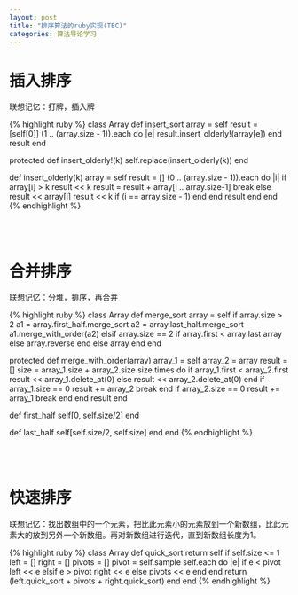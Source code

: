 ```yaml
---
layout: post
title: "排序算法的ruby实现(TBC)"
categories: 算法导论学习
---
```


# 插入排序
联想记忆：打牌，插入牌

{% highlight ruby %}
class Array
  def insert_sort
    array = self
    result = [self[0]]
    (1 .. (array.size - 1)).each do |e|
      result.insert_olderly!(array[e])
    end
    result
  end

  protected
  def insert_olderly!(k)
    self.replace(insert_olderly(k))
  end

  def insert_olderly(k)
    array = self
    result = []
    (0 .. (array.size - 1)).each do |i|
      if array[i] > k
        result << k
        result = result + array[i .. array.size-1]
        break
      else
        result << array[i]
        result << k if (i == array.size - 1)
      end
    end
    result
  end
end
{% endhighlight %}

<br><br>

# 合并排序
联想记忆：分堆，排序，再合并

{% highlight ruby %}
class Array
  def merge_sort
    array = self
    if array.size > 2
      a1 = array.first_half.merge_sort
      a2 = array.last_half.merge_sort
      a1.merge_with_order(a2)
    elsif array.size == 2
      if array.first < array.last
        array
      else
        array.reverse
      end
    else
      array
    end
  end

  protected
  def merge_with_order(array)
    array_1 = self
    array_2 = array
    result = []
    size = array_1.size + array_2.size
    size.times do
      if array_1.first < array_2.first
        result << array_1.delete_at(0)
      else
        result << array_2.delete_at(0)
      end
      if array_1.size == 0
        result += array_2
        break
      end
      if array_2.size == 0
        result += array_1
        break
      end
    end
    result
  end

  def first_half
    self[0, self.size/2]
  end

  def last_half
    self[self.size/2, self.size]
  end
end
{% endhighlight %}

<br><br>

# 快速排序

联想记忆：找出数组中的一个元素，把比此元素小的元素放到一个新数组，比此元素大的放到另外一个新数组。再对新数组进行迭代，直到新数组长度为1。

{% highlight ruby %}
class Array
  def quick_sort
    return self if self.size <= 1
    left = []
    right = []
    pivots = []
    pivot = self.sample
    self.each do |e|
      if e < pivot
        left << e
      elsif e > pivot
        right << e
      else
        pivots << e
      end
    end
    return (left.quick_sort + pivots + right.quick_sort)
  end
end
{% endhighlight %}
